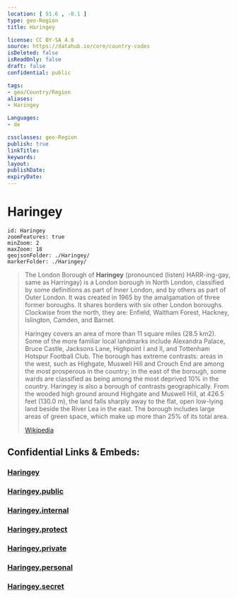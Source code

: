 ```yaml
---
location: [ 51.6 , -0.1 ] 
type: geo-Region
title: Haringey

license: CC BY-SA 4.0
source: https://datahub.io/core/country-codes
isDeleted: false
isReadOnly: false
draft: false
confidential: public

tags:
- geo/Country/Region
aliases:
- Haringey

Languages:
- de

cssclasses: geo-Region
publish: true
linkTitle: 
keywords: 
layout: 
publishDate: 
expiryDate: 
---
```


# Haringey

```leaflet
id: Haringey
zoomFeatures: true 
minZoom: 2 
maxZoom: 18
geojsonFolder: ./Haringey/
markerFolder: ./Haringey/
```

> The London Borough of **Haringey** (pronounced  (listen) HARR-ing-gay, same as Harringay) is a London borough in North London, classified by some definitions as part of Inner London, and by others as part of Outer London. It was created in 1965 by the amalgamation of three former boroughs. It shares borders with six other London boroughs. Clockwise from the north, they are: Enfield, Waltham Forest, Hackney, Islington, Camden, and Barnet.
>
> Haringey covers an area of more than 11 square miles (28.5 km2). Some of the more familiar local landmarks include Alexandra Palace, Bruce Castle, Jacksons Lane, Highpoint I and II, and Tottenham Hotspur Football Club. The borough has extreme contrasts: areas in the west, such as Highgate, Muswell Hill and Crouch End are among the most prosperous in the country; in the east of the borough, some wards are classified as being among the most deprived 10% in the country. Haringey is also a borough of contrasts geographically. From the wooded high ground around Highgate and Muswell Hill, at 426.5 feet (130.0 m), the land falls sharply away to the flat, open low-lying land beside the River Lea in the east. The borough includes large areas of green space, which make up more than 25% of its total area.
>
> [Wikipedia](https://en.wikipedia.org/wiki/London%20Borough%20of%20Haringey)


## Confidential Links & Embeds: 

### [Haringey](/_Standards/Earth/Continent/Europe/Europe~North/UK/England/Regions~England/London,Greater/cities~GreaterLondon/Haringey.md) 

### [Haringey.public](/_public/Earth/Continent/Europe/Europe~North/UK/England/Regions~England/London,Greater/cities~GreaterLondon/Haringey.public.md) 

### [Haringey.internal](/_internal/Earth/Continent/Europe/Europe~North/UK/England/Regions~England/London,Greater/cities~GreaterLondon/Haringey.internal.md) 

### [Haringey.protect](/_protect/Earth/Continent/Europe/Europe~North/UK/England/Regions~England/London,Greater/cities~GreaterLondon/Haringey.protect.md) 

### [Haringey.private](/_private/Earth/Continent/Europe/Europe~North/UK/England/Regions~England/London,Greater/cities~GreaterLondon/Haringey.private.md) 

### [Haringey.personal](/_personal/Earth/Continent/Europe/Europe~North/UK/England/Regions~England/London,Greater/cities~GreaterLondon/Haringey.personal.md) 

### [Haringey.secret](/_secret/Earth/Continent/Europe/Europe~North/UK/England/Regions~England/London,Greater/cities~GreaterLondon/Haringey.secret.md)

